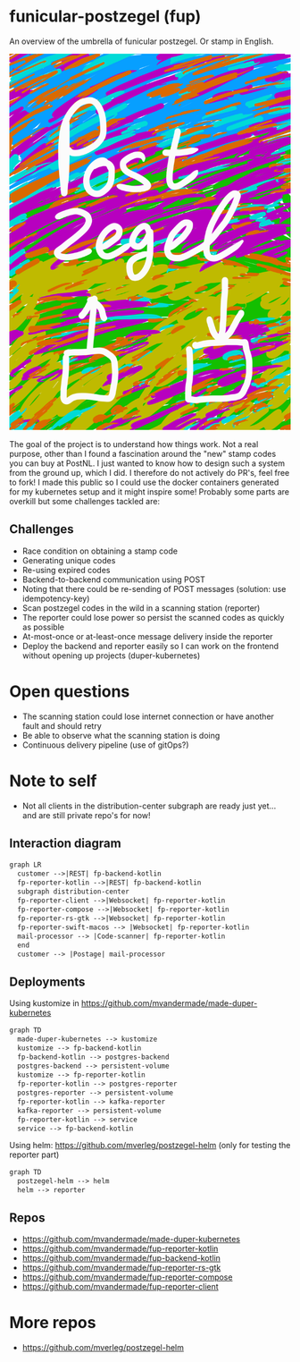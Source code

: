 # funicular-postzegel (fup)
An overview of the umbrella of funicular postzegel. Or stamp in English.

![colourful logo](postzegel.png "colourful logo")

The goal of the project is to understand how things work.
Not a real purpose, other than I found a fascination around the "new" stamp codes you can buy at PostNL.
I just wanted to know how to design such a system from the ground up, which I did. I therefore do not actively do PR's, feel free to fork!
I made this public so I could use the docker containers generated for my kubernetes setup and it might inspire some!
Probably some parts are overkill but some challenges tackled are:

## Challenges
- Race condition on obtaining a stamp code
- Generating unique codes
- Re-using expired codes
- Backend-to-backend communication using POST
- Noting that there could be re-sending of POST messages (solution: use idempotency-key)
- Scan postzegel codes in the wild in a scanning station (reporter)
- The reporter could lose power so persist the scanned codes as quickly as possible
- At-most-once or at-least-once message delivery inside the reporter
- Deploy the backend and reporter easily so I can work on the frontend without opening up projects (duper-kubernetes)

# Open questions
- The scanning station could lose internet connection or have another fault and should retry
- Be able to observe what the scanning station is doing
- Continuous delivery pipeline (use of gitOps?)

# Note to self
- Not all clients in the distribution-center subgraph are ready just yet... and are still private repo's for now!

## Interaction diagram
```mermaid
graph LR
  customer -->|REST| fp-backend-kotlin
  fp-reporter-kotlin -->|REST| fp-backend-kotlin
  subgraph distribution-center
  fp-reporter-client -->|Websocket| fp-reporter-kotlin
  fp-reporter-compose -->|Websocket| fp-reporter-kotlin
  fp-reporter-rs-gtk -->|Websocket| fp-reporter-kotlin
  fp-reporter-swift-macos --> |Websocket| fp-reporter-kotlin
  mail-processor --> |Code-scanner| fp-reporter-kotlin
  end
  customer --> |Postage| mail-processor
```

## Deployments
Using kustomize in https://github.com/mvandermade/made-duper-kubernetes
```mermaid
graph TD
  made-duper-kubernetes --> kustomize
  kustomize --> fp-backend-kotlin
  fp-backend-kotlin --> postgres-backend
  postgres-backend --> persistent-volume
  kustomize --> fp-reporter-kotlin
  fp-reporter-kotlin --> postgres-reporter
  postgres-reporter --> persistent-volume
  fp-reporter-kotlin --> kafka-reporter
  kafka-reporter --> persistent-volume
  fp-reporter-kotlin --> service
  service --> fp-backend-kotlin
```

Using helm: https://github.com/mverleg/postzegel-helm (only for testing the reporter part)
```mermaid
graph TD
  postzegel-helm --> helm
  helm --> reporter
```

## Repos
- https://github.com/mvandermade/made-duper-kubernetes
- https://github.com/mvandermade/fup-reporter-kotlin
- https://github.com/mvandermade/fup-backend-kotlin
- https://github.com/mvandermade/fup-reporter-rs-gtk
- https://github.com/mvandermade/fup-reporter-compose
- https://github.com/mvandermade/fup-reporter-client

# More repos
- https://github.com/mverleg/postzegel-helm
